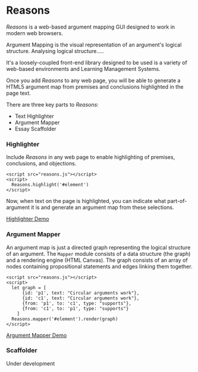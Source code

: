 # Reasons

*Reasons* is a web-based argument mapping GUI designed to work in modern web browsers.  

Argument Mapping is the visual representation of an argument's logical structure.  Analysing logical structure..... 

It's a loosely-coupled front-end library designed to be used is a variety of web-based environments and Learning Management Systems.

Once you add *Reasons* to any web page, you will be able to generate a HTML5 argument map from premises and conclusions highlighted in the page text.

There are three key parts to *Reasons*:

  - Text Highlighter
  - Argument Mapper
  - Essay Scaffolder 


### Highlighter  

Include *Reasons* in any web page to enable highlighting of premises, conclusions, and objections.

    <script src="reasons.js"></script>
    <script>
      Reasons.highlight('#element')
    </script>

Now, when text on the page is highlighted, you can indicate what part-of-argument it is and generate an argument map from these selections.

[Highlighter Demo](http://dave.kinkead.com.au/reasons/demo/highlighter)


### Argument Mapper

An argument map is just a directed graph representing the logical structure of an argument.  The `Mapper` module consists of a data structure (the graph) and a rendering engine (HTML Canvas).  The graph consists of an array of nodes containing propositional statements and edges linking them together.

    <script src="reasons.js"></script>
    <script>
      let graph = [
          {id: 'p1', text: "Circular arguments work"},
          {id: 'c1', text: "Circular arguments work"},
          {from: 'p1', to: 'c1', type: "supports"},
          {from: 'c1', to: 'p1', type: "supports"}
        ]
      Reasons.mapper('#element').render(graph)
    </script>
    

[Argument Mapper Demo](http://dave.kinkead.com.au/reasons/)

### Scaffolder

Under development
